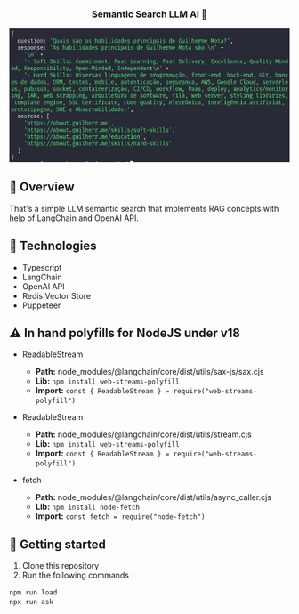 
<h3 align="center">
  Semantic Search LLM AI 🤖
</h3>


<p align="center">
	<img src="./assets/preview.png" alt="mockup" />
</p>

## 📌 Overview

That's a simple LLM semantic search that implements RAG concepts with help of LangChain and OpenAI API.

## 🔧 Technologies

- Typescript
- LangChain
- OpenAI API
- Redis Vector Store
- Puppeteer

## ⚠️ In hand polyfills for NodeJS under v18

- ReadableStream
	- **Path:** node_modules/@langchain/core/dist/utils/sax-js/sax.cjs
	- **Lib:** ```npm install web-streams-polyfill```
	- **Import:** ```const { ReadableStream } = require("web-streams-polyfill")```

- ReadableStream
	- **Path:** node_modules/@langchain/core/dist/utils/stream.cjs
	- **Lib:** ```npm install web-streams-polyfill```
	- **Import:** ```const { ReadableStream } = require("web-streams-polyfill")```

- fetch
	- **Path:** node_modules/@langchain/core/dist/utils/async_caller.cjs
	- **Lib:** ```npm install node-fetch```
	- **Import:** ```const fetch = require("node-fetch")```

## 🚀 Getting started

1. Clone this repository
2. Run the following commands
```sh
npm run load
npx run ask
```
